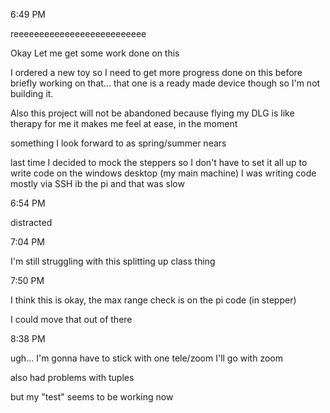 6:49 PM

reeeeeeeeeeeeeeeeeeeeeeeeee

Okay Let me get some work done on this

I ordered a new toy so I need to get more progress done on this before briefly working on that... that one is a ready made device though so I'm not building it.

Also this project will not be abandoned because flying my DLG is like therapy for me it makes me feel at ease, in the moment

something I look forward to as spring/summer nears

last time I decided to mock the steppers so I don't have to set it all up to write code on the windows desktop (my main machine) I was writing code mostly via SSH ib the pi and that was slow

6:54 PM

distracted

7:04 PM

I'm still struggling with this splitting up class thing

7:50 PM

I think this is okay, the max range check is on the pi code (in stepper)

I could move that out of there

8:38 PM

ugh... I'm gonna have to stick with one tele/zoom I'll go with zoom

also had problems with tuples

but my "test" seems to be working now
